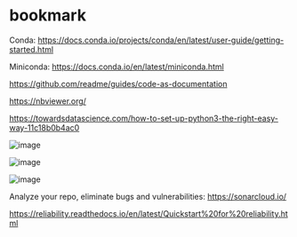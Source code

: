 # bookmark

Conda:
https://docs.conda.io/projects/conda/en/latest/user-guide/getting-started.html

Miniconda:
https://docs.conda.io/en/latest/miniconda.html

https://github.com/readme/guides/code-as-documentation

https://nbviewer.org/

https://towardsdatascience.com/how-to-set-up-python3-the-right-easy-way-11c18b0b4ac0


![image](https://user-images.githubusercontent.com/73946741/147046411-27887cce-7c80-4776-bffc-e624b9aac10a.png)

![image](https://user-images.githubusercontent.com/73946741/148980087-401f9f7b-eb1f-439c-b3a0-71f093134ee3.png)

![image](https://user-images.githubusercontent.com/73946741/157181182-6883c4fe-eff5-4d57-aa52-47c20be5b745.png)

Analyze your repo, eliminate bugs and vulnerabilities:
https://sonarcloud.io/

https://reliability.readthedocs.io/en/latest/Quickstart%20for%20reliability.html


